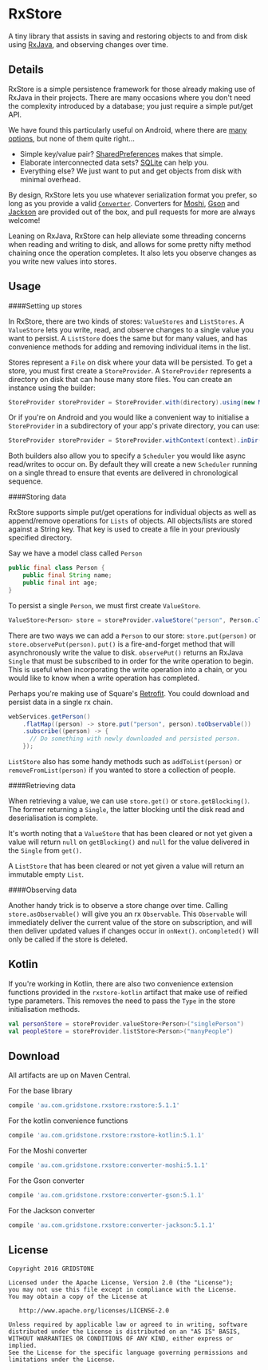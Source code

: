 RxStore
=====

A tiny library that assists in saving and restoring objects to and from disk using [RxJava](https://github.com/ReactiveX/RxJava), and observing changes over time.

Details
-------

RxStore is a simple persistence framework for those already making use of RxJava in their projects. There are many occasions where you don't need the complexity introduced by a database; you just require a simple put/get API.

We have found this particularly useful on Android, where there are [many options](http://developer.android.com/guide/topics/data/data-storage.html), but none of them quite right...

* Simple key/value pair? [SharedPreferences](http://developer.android.com/reference/android/content/SharedPreferences.html) makes that simple.
* Elaborate interconnected data sets? [SQLite](http://developer.android.com/reference/android/database/sqlite/SQLiteOpenHelper.html) can help you.
* Everything else? We just want to put and get objects from disk with minimal overhead.

By design, RxStore lets you use whatever serialization format you prefer, so long as you provide a valid [`Converter`](https://github.com/Gridstone/RxStore/blob/master/rxstore/src/main/java/au/com/gridstone/rxstore/Converter.java). Converters for [Moshi](https://github.com/square/moshi), [Gson](https://code.google.com/p/google-gson/) and [Jackson](https://github.com/ReactiveX/RxAndroid) are provided out of the box, and pull requests for more are always welcome!

Leaning on RxJava, RxStore can help alleviate some threading concerns when reading and writing to disk, and allows for some pretty nifty method chaining once the operation completes. It also lets you observe changes as you write new values into stores.

Usage
-----

####Setting up stores

In RxStore, there are two kinds of stores: `ValueStores` and `ListStores`. A `ValueStore` lets you write, read, and observe changes to a single value you want to persist. A `ListStore` does the same but for many values, and has convenience methods for adding and removing individual items in the list.

Stores represent a `File` on disk where your data will be persisted. To get a store, you must first create a `StoreProvider`. A `StoreProvider` represents a directory on disk that can house many store files. You can create an instance using the builder:

```java
StoreProvider storeProvider = StoreProvider.with(directory).using(new MoshiConverter());
```

Or if you're on Android and you would like a convenient way to initialise a `StoreProvider` in a subdirectory of your app's private directory, you can use:

```java
StoreProvider storeProvider = StoreProvider.withContext(context).inDir("mySubDir").using(new MoshiConverter());
```

Both builders also allow you to specify a `Scheduler` you would like async read/writes to occur on. By default they will create a new `Scheduler` running on a single thread to ensure that events are delivered in chronological sequence.

####Storing data

RxStore supports simple put/get operations for individual objects as well as append/remove operations for `Lists` of objects. All objects/lists are stored against a String key. That key is used to create a file in your previously specified directory.

Say we have a model class called `Person`
```java
public final class Person {
	public final String name;
	public final int age;
}
```

To persist a single `Person`, we must first create `ValueStore`.

```java
ValueStore<Person> store = storeProvider.valueStore("person", Person.class);
```

There are two ways we can add a `Person` to our store: `store.put(person)` or `store.observePut(person)`. `put()` is a fire-and-forget method that will asynchronously write the value to disk. `observePut()` returns an RxJava `Single` that must be subscribed to in order for the write operation to begin. This is useful when incorporating the write operation into a chain, or you would like to know when a write operation has completed.

Perhaps you're making use of Square's [Retrofit](http://square.github.io/retrofit/). You could download and persist data in a single rx chain.

```java
webServices.getPerson()
    .flatMap((person) -> store.put("person", person).toObservable())
    .subscribe((person) -> {
      // Do something with newly downloaded and persisted person.
    });
```

`ListStore` also has some handy methods such as `addToList(person)` or `removeFromList(person)` if you wanted to store a collection of people.

####Retrieving data

When retrieving a value, we can use `store.get()` or `store.getBlocking()`. The former returning a `Single`, the latter blocking until the disk read and deserialisation is complete.

It's worth noting that a `ValueStore` that has been cleared or not yet given a value will return `null` on `getBlocking()` and `null` for the value delivered in the `Single` from `get()`.

A `ListStore` that has been cleared or not yet given a value will return an immutable empty `List`.

####Observing data

Another handy trick is to observe a store change over time. Calling `store.asObservable()` will give you an rx `Observable`. This `Observable` will immediately deliver the current value of the store on subscription, and will then deliver updated values if changes occur in `onNext()`. `onCompleted()` will only be called if the store is deleted.

Kotlin
------

If you're working in Kotlin, there are also two convenience extension functions provided in the `rxstore-kotlin` artifact that make use of reified type parameters. This removes the need to pass the `Type` in the store initialisation methods.

```kotlin
val personStore = storeProvider.valueStore<Person>("singlePerson")
val peopleStore = storeProvider.listStore<Person>("manyPeople")
```

Download
--------

All artifacts are up on Maven Central.

For the base library
```groovy
compile 'au.com.gridstone.rxstore:rxstore:5.1.1'
```
For the kotlin convenience functions
```groovy
compile 'au.com.gridstone.rxstore:rxstore-kotlin:5.1.1'
```
For the Moshi converter
```groovy
compile 'au.com.gridstone.rxstore:converter-moshi:5.1.1'
```
For the Gson converter
```groovy
compile 'au.com.gridstone.rxstore:converter-gson:5.1.1'
```
For the Jackson converter
```groovy
compile 'au.com.gridstone.rxstore:converter-jackson:5.1.1'
```

License
--------

    Copyright 2016 GRIDSTONE

    Licensed under the Apache License, Version 2.0 (the "License");
    you may not use this file except in compliance with the License.
    You may obtain a copy of the License at

       http://www.apache.org/licenses/LICENSE-2.0

    Unless required by applicable law or agreed to in writing, software
    distributed under the License is distributed on an "AS IS" BASIS,
    WITHOUT WARRANTIES OR CONDITIONS OF ANY KIND, either express or implied.
    See the License for the specific language governing permissions and
    limitations under the License.
